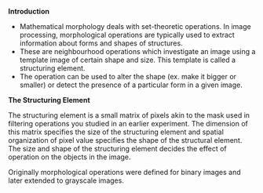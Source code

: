 **Introduction**

- Mathematical morphology deals with set-theoretic operations. In image processing, morphological operations are typically used to extract information about forms and shapes of structures. 
- These are neighbourhood operations which investigate an image using a template image of certain shape and size. This template is called a structuring element.
- The operation can be used to alter the shape (ex. make it bigger or smaller) or detect the presence of a particular form in a given image.

**The Structuring Element**

The structuring element is a small matrix of pixels akin to the mask used in filtering operations you studied in an earlier experiment. The dimension of this matrix specifies the size of the structuring element and spatial organization of pixel value specifies the shape of the structural element. The size and shape of the structuring element decides the effect of operation on the objects in the image.

Originally morphological operations were defined for binary images and later extended to grayscale images.